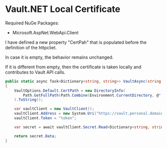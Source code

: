 # Vault.NET Local Certificate

Required NuGe Packages:

- Microsoft.AspNet.WebApi.Client

I have defined a new property "CertPah" that is populated before the definition of the httpcliet.

In case it is empty, the behavior remains unchanged.

If it is different from empty, then the certificate is taken locally and contributes to Vault API calls.

```csharp   
public static async Task<Dictionary<string, string>> VaultAsync(string secretPath)
{
    VaultOptions.Default.CertPath = new DirectoryInfo(
        Path.GetFullPath(Path.Combine(Environment.CurrentDirectory, @"..\..\" + "AppData\\cert.crt"))
    ).ToString();

    var vaultClient = new VaultClient();
    vaultClient.Address = new System.Uri("https://vault.personal.domain.com:8200");
    vaultClient.Token = "token";

    var secret = await vaultClient.Secret.Read<Dictionary<string, string>>(secretPath);

    return secret.Data;
}    
```    
